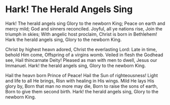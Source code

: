 # Hark! The Herald Angels Sing

Hark! The herald angels sing Glory to the newborn King; Peace on earth and mercy mild; God and sinners reconciled. Joyful, all ye nations rise, Join the triumph in skies; With angelic host proclaim, Christ is born in Bethlehem! Hark the herald angels sing, Glory to the newborn King.

Christ by highest heavn adored, Christ the everlasting Lord: Late in time, behold Him come, Offspring of a virgins womb. Veiled in flesh the Godhead see, Hail thincarnate Deity! Pleased as man with men to dwell, Jesus our Immanuel. Hark! the herald angels sing, Glory to the newborn King.

Hail the heavn born Prince of Peace! Hail the Sun of righteousness! Light and life to all He brings, Risn with healing in His wings. Mild He lays His glory by, Born that man no more may die, Born to raise the sons of earth, Born to give them second birth. Hark! the herald angels sing, Glory to the newborn King.

